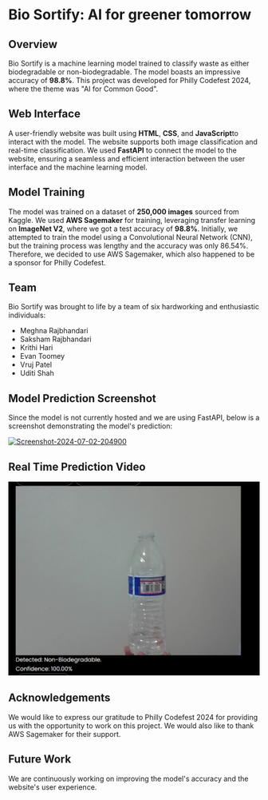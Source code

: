 # Bio Sortify: AI for greener tomorrow

## Overview
Bio Sortify is a machine learning model trained to classify waste as either biodegradable or non-biodegradable. The model boasts an impressive accuracy of **98.8%**. This project was developed for Philly Codefest 2024, where the theme was "AI for Common Good". 

## Web Interface
A user-friendly website was built using **HTML**, **CSS**, and **JavaScript**to interact with the model. The website supports both image classification and real-time classification. We used **FastAPI** to connect the model to the website, ensuring a seamless and efficient interaction between the user interface and the machine learning model.

## Model Training
The model was trained on a dataset of **250,000 images** sourced from Kaggle. We used **AWS Sagemaker** for training, leveraging transfer learning on **ImageNet V2**, where we got a test accuracy of **98.8%**. Initially, we attempted to train the model using a Convolutional Neural Network (CNN), but the training process was lengthy and the accuracy was only 86.54%. Therefore, we decided to use AWS Sagemaker, which also happened to be a sponsor for Philly Codefest.

## Team
Bio Sortify was brought to life by a team of six hardworking and enthusiastic individuals:
- Meghna Rajbhandari
- Saksham Rajbhandari
- Krithi Hari
- Evan Toomey
- Vruj Patel
- Uditi Shah

## Model Prediction Screenshot
Since the model is not currently hosted and we are using FastAPI, below is a screenshot demonstrating the model's prediction:

<a href="https://ibb.co/XzvkQr2"><img src="https://i.ibb.co/2jfY91n/Screenshot-2024-07-02-204900.png" alt="Screenshot-2024-07-02-204900" border="0"></a>

## Real Time Prediction Video

[![Watch the video](https://github.com/MR7182/Bio-Sortify/blob/main/thumbnail.png)](https://github.com/MR7182/Bio-Sortify/blob/main/video.mp4)


## Acknowledgements
We would like to express our gratitude to Philly Codefest 2024 for providing us with the opportunity to work on this project. We would also like to thank AWS Sagemaker for their support.

## Future Work
We are continuously working on improving the model's accuracy and the website's user experience.
